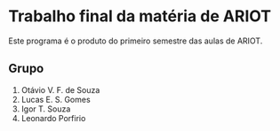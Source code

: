 # Trabalho final da matéria de ARIOT
Este programa é o produto do primeiro semestre das aulas de ARIOT.

## Grupo

1. Otávio V. F. de Souza
2. Lucas E. S. Gomes
3. Igor T. Souza
4. Leonardo Porfirio
